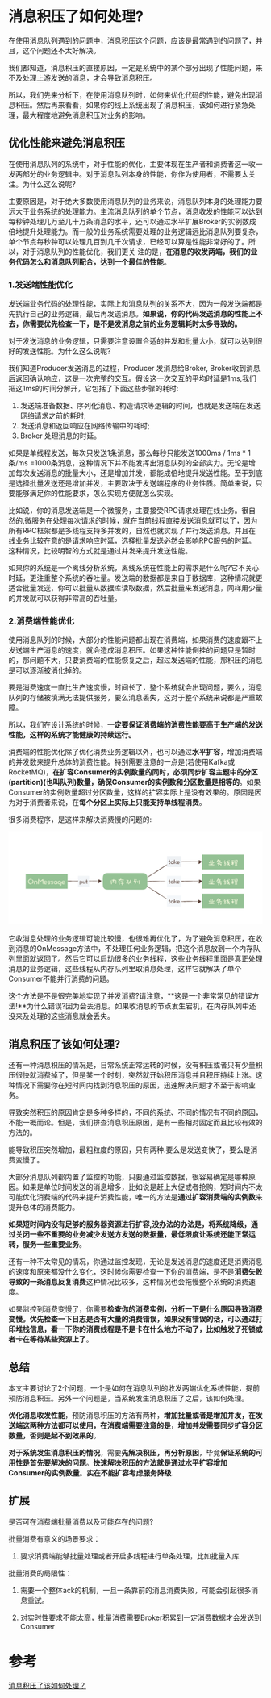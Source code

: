 # 消息积压了如何处理?

在使用消息队列遇到的问题中，消息积压这个问题，应该是最常遇到的问题了，并且，这个问题还不太好解决。

我们都知道，消息积压的直接原因，一定是系统中的某个部分出现了性能问题，来不及处理上游发送的消息，才会导致消息积压。

所以，我们先来分析下，在使用消息队列时，如何来优化代码的性能，避免出现消息积压。然后再来看看，如果你的线上系统出现了消息积压，该如何进行紧急处理，最大程度地避免消息积压对业务的影响。

## 优化性能来避免消息积压

在使用消息队列的系统中，对于性能的优化，主要体现在生产者和消费者这一收一发两部分的业务逻辑中。对于消息队列本身的性能，你作为使用者，不需要太关注。为什么这么说呢?

主要原因是，对于绝大多数使用消息队列的业务来说，消息队列本身的处理能力要远大于业务系统的处理能力。主流消息队列的单个节点，消息收发的性能可以达到每秒钟处理几万至几十万条消息的水平，还可以通过水平扩展Broker的实例数成倍地提升处理能力。而一般的业务系统需要处理的业务逻辑远比消息队列要复杂，单个节点每秒钟可以处理几百到几千次请求，已经可以算是性能非常好的了。所以，对于消息队列的性能优化，我们更关
注的是，**在消息的收发两端，我们的业务代码怎么和消息队列配合，达到一个最佳的性能**。

### **1.发送端性能优化**

发送端业务代码的处理性能，实际上和消息队列的关系不大，因为一般发送端都是先执行自己的业务逻辑，最后再发送消息。**如果说，你的代码发送消息的性能上不去，你需要优先检查一下，是不是发消息之前的业务逻辑耗时太多导致的。**

对于发送消息的业务逻辑，只需要注意设置合适的并发和批量大小，就可以达到很好的发送性能。为什么这么说呢? 

我们知道Producer发送消息的过程，Producer 发消息给Broker, Broker收到消息后返回确认响应，这是一次完整的交互。假设这一次交互的平均时延是1ms,我们把这1ms的时间分解开，它包括了下面这些步骤的耗时: 

1. 发送端准备数据、序列化消息、构造请求等逻辑的时间，也就是发送端在发送网络请求之前的耗时;
2. 发送消息和返回响应在网络传输中的耗时; 
3. Broker 处理消息的时延。

如果是单线程发送，每次只发送1条消息，那么每秒只能发送1000ms / 1ms * 1条/ms =1000条消息，这种情况下并不能发挥出消息队列的全部实力。无论是增加每次发送消息的批量大小，还是增加并发，都能成倍地提升发送性能。至于到底是选择批量发送还是增加并发，主要取决于发送端程序的业务性质。简单来说，只要能够满足你的性能要求，怎么实现方便就怎么实现。

比如说，你的消息发送端是一个微服务，主要接受RPC请求处理在线业务。很自然的,微服务在处理每次请求的时候，就在当前线程直接发送消息就可以了，因为所有RPC框架都是多线程支持多并发的，自然也就实现了并行发送消息。并且在线业务比较在意的是请求响应时延，选择批量发送必然会影响RPC服务的时延。这种情况，比较明智的方式就是通过并发来提升发送性能。

如果你的系统是一个离线分析系统，离线系统在性能上的需求是什么呢?它不关心时延，更注重整个系统的吞吐量。发送端的数据都是来自于数据库，这种情况就更适合批量发送，你可以批量从数据库读取数据，然后批量来发送消息，同样用少量的并发就可以获得非常高的吞吐量。

###  2.消费端性能优化

使用消息队列的时候，大部分的性能问题都出现在消费端，如果消费的速度跟不上发送端生产消息的速度，就会造成消息积压。如果这种性能倒挂的问题只是暂时的，那问题不大，只要消费端的性能恢复之后，超过发送端的性能，那积压的消息是可以逐渐被消化掉的。

要是消费速度一直比生产速度慢，时间长了，整个系统就会出现问题，要么，消息队列的存储被填满无法提供服务，要么消息丢失，这对于整个系统来说都是严重故障。

所以，我们在设计系统的时候，**一定要保证消费端的消费性能要高于生产端的发送性能，这样的系统才能健康的持续运行。**

消费端的性能优化除了优化消费业务逻辑以外，也可以通过**水平扩容**，增加消费端的并发数来提升总体的消费性能。特别需要注意的一点是(若使用Kafka或RocketMQ)，**在扩容Consumer的实例数量的同时，必须同步扩容主题中的分区(partition)(也叫队列)数量，确保Consumer的实例数和分区数量是相等的**。如果Consumer的实例数量超过分区数量，这样的扩容实际上是没有效果的。原因是因为对于消费者来说，在**每个分区上实际上只能支持单线程消费**。

很多消费程序，是这样来解决消费慢的问题的: 

<img src="pile-up/images/image-20191103122528286.png" alt="image-20191103122528286" style="zoom:50%;" />

它收消息处理的业务逻辑可能比较慢，也很难再优化了，为了避免消息积压，在收到消息的OnMessage方法中，不处理任何业务逻辑，把这个消息放到一个内存队列里面就返回了。然后它可以启动很多的业务线程，这些业务线程里面是真正处理消息的业务逻辑，这些线程从内存队列里取消息处理，这样它就解决了单个Consumer不能并行消费的问题。

这个方法是不是很完美地实现了并发消费?请注意，**这是一个非常常见的错误方法!**为什么错误?因为会丢消息。如果收消息的节点发生宕机，在内存队列中还没来及处理的这些消息就会丢失。

## 消息积压了该如何处理?

还有一种消息积压的情况是，日常系统正常运转的时候，没有积压或者只有少量积压很快就消费掉了，但是某一个时刻，突然就开始积压消息并且积压持续上涨。这种情况下需要你在短时间内找到消息积压的原因，迅速解决问题才不至于影响业务。

导致突然积压的原因肯定是多种多样的，不同的系统、不同的情况有不同的原因，不能一概而论。但是，我们排查消息积压原因，是有一些相对固定而且比较有效的方法的。

能导致积压突然增加，最粗粒度的原因，只有两种:要么是发送变快了，要么是消费变慢了。

大部分消息队列都内置了监控的功能，只要通过监控数据，很容易确定是哪种原因。如果是单位时间发送的消息增多，比如说是赶上大促或者抢购，短时间内不太可能优化消费端的代码来提升消费性能，唯一的方法是**通过扩容消费端的实例数**来提升总体的消费能力。

**如果短时间内没有足够的服务器资源进行扩容,没办法的办法是，将系统降级，通过关闭一些不重要的业务减少发送方发送的数据量，最低限度让系统还能正常运转，服务一些重要业务**。

还有一种不太常见的情况，你通过监控发现，无论是发送消息的速度还是消费消息的速度和原来都没什么变化，这时候你需要检查一下你的消费端，是不是**消费失败导致的一条消息反复消费**这种情况比较多，这种情况也会拖慢整个系统的消费速度。

如果监控到消费变慢了，你需要**检查你的消费实例，分析一下是什么原因导致消费变慢。优先检查一下日志是否有大量的消费错误，如果没有错误的话，可以通过打印堆栈信息，看一下你的消费线程是不是卡在什么地方不动了，比如触发了死锁或者卡在等待某些资源上了**。

## 总结

本文主要讨论了2个问题，一个是如何在消息队列的收发两端优化系统性能，提前预防消息积压。另外一个问题是，当系统发生消息积压了之后，该如何处理。

**优化消息收发性能**，预防消息积压的方法有两种，**增加批量或者是增加并发，在发送端这两种方法都可以使用，在消费端需要注意的是，增加并发需要同步扩容分区数量，否则是起不到效果的**。

**对于系统发生消息积压的情况**，需要**先解决积压，再分析原因**，毕竟**保证系统的可用性是首先要解决的问题**。**快速解决积压的方法就是通过水平扩容增加Consumer的实例数量**。**实在不能扩容考虑服务降级**.

## 扩展

是否可在消费端批量消费以及可能存在的问题?

批量消费有意义的场景要求：

1. 要求消费端能够批量处理或者开启多线程进行单条处理，比如批量入库 

批量消费的局限性：

1. 需要一个整体ack的机制，一旦一条靠前的消息消费失败，可能会引起很多消息重试。

2. 对实时性要求不能太高，批量消费需要Broker积累到一定消费数据才会发送到Consumer


# 参考
[消息积压了该如何处理？](https://time.geekbang.org/column/article/113401)

   

